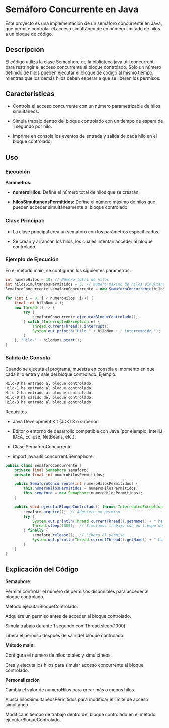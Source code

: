 # Semáforo Concurrente en Java

Este proyecto es una implementación de un semáforo concurrente en Java, que permite controlar el acceso simultáneo de un número limitado de hilos a un bloque de código.

## Descripción

El código utiliza la clase Semaphore de la biblioteca java.util.concurrent para restringir el acceso concurrente al bloque controlado. Solo un número definido de hilos pueden ejecutar el bloque de código al mismo tiempo, mientras que los demás hilos deben esperar a que se liberen los permisos.

## Características

- Controla el acceso concurrente con un número parametrizable de hilos simultáneos.

- Simula trabajo dentro del bloque controlado con un tiempo de espera de 1 segundo por hilo.

- Imprime en consola los eventos de entrada y salida de cada hilo en el bloque controlado.

## Uso

### Ejecución

**Parámetros:**

- **numeroHilos:** Define el número total de hilos que se crearán.

- **hilosSimultaneosPermitidos:** Define el número máximo de hilos que pueden acceder simultáneamente al bloque controlado.

### Clase Principal:

- La clase principal crea un semáforo con los parámetros especificados.

- Se crean y arrancan los hilos, los cuales intentan acceder al bloque controlado.

### Ejemplo de Ejecución

En el método main, se configuran los siguientes parámetros:

```Java
int numeroHilos = 10; // Número total de hilos
int hilosSimultaneosPermitidos = 3; // Número máximo de hilos simultáneos
SemaforoConcurrente semaforoConcurrente = new SemaforoConcurrente(hilosSimultaneosPermitidos);

for (int i = 0; i < numeroHilos; i++) {
    final int hiloNum = i;
    new Thread(() -> {
        try {
            semaforoConcurrente.ejecutarBloqueControlado();
        } catch (InterruptedException e) {
            Thread.currentThread().interrupt();
            System.out.println("Hilo " + hiloNum + " interrumpido.");
        }
    }, "Hilo-" + hiloNum).start();
}
```

### Salida de Consola

Cuando se ejecuta el programa, muestra en consola el momento en que cada hilo entra y sale del bloque controlado. Ejemplo:

```bash
Hilo-0 ha entrado al bloque controlado.
Hilo-1 ha entrado al bloque controlado.
Hilo-2 ha entrado al bloque controlado.
Hilo-0 ha salido del bloque controlado.
Hilo-3 ha entrado al bloque controlado.
```

Requisitos

- Java Development Kit (JDK) 8 o superior.

- Editor o entorno de desarrollo compatible con Java (por ejemplo, IntelliJ IDEA, Eclipse, NetBeans, etc.).

- Clase SemaforoConcurrente

- import java.util.concurrent.Semaphore;

```Java
public class SemaforoConcurrente {
    private final Semaphore semaforo;
    private final int numeroHilosPermitidos;

    public SemaforoConcurrente(int numeroHilosPermitidos) {
        this.numeroHilosPermitidos = numeroHilosPermitidos;
        this.semaforo = new Semaphore(numeroHilosPermitidos);
    }

    public void ejecutarBloqueControlado() throws InterruptedException {
        semaforo.acquire();  // Adquiere un permiso
        try {
            System.out.println(Thread.currentThread().getName() + " ha entrado al bloque controlado.");
            Thread.sleep(1000);  // Simulamos trabajo con un tiempo de espera de 1 segundo
        } finally {
            semaforo.release();  // Libera el permiso
            System.out.println(Thread.currentThread().getName() + " ha salido del bloque controlado.");
        }
    }
}
```

## Explicación del Código

**Semaphore:**

Permite controlar el número de permisos disponibles para acceder al bloque controlado.

Método ejecutarBloqueControlado:

Adquiere un permiso antes de acceder al bloque controlado.

Simula trabajo durante 1 segundo con Thread.sleep(1000).

Libera el permiso después de salir del bloque controlado.

**Método main:**

Configura el número de hilos totales y simultáneos.

Crea y ejecuta los hilos para simular acceso concurrente al bloque controlado.

**Personalización**

Cambia el valor de numeroHilos para crear más o menos hilos.

Ajusta hilosSimultaneosPermitidos para modificar el límite de acceso simultáneo.

Modifica el tiempo de trabajo dentro del bloque controlado en el método ejecutarBloqueControlado.

